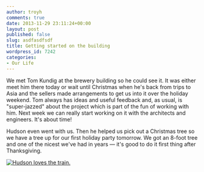 ```yaml
---
author: troyh
comments: true
date: 2013-11-29 23:11:24+00:00
layout: post
published: false
slug: asdfasdfsdf
title: Getting started on the building
wordpress_id: 7242
categories:
- Our Life
---
```


We met Tom Kundig at the brewery building so he could see it. It was either meet him there today or wait until Christmas when he's back from trips to Asia and the sellers made arrangements to get us into it over the holiday weekend. Tom always has ideas and useful feedback and, as usual, is "super-jazzed" about the project which is part of the fun of working with him. Next week we can really start working on it with the architects and engineers. It's about time!

Hudson even went with us. Then he helped us pick out a Christmas tree so we have a tree up for our first holiday party tomorrow. We got an 8-foot tree and one of the nicest we've had in years — it's good to do it first thing after Thanksgiving.

[![Hudson loves the train.](http://farm3.staticflickr.com/2812/11123133294_793747f1b9.jpg)](http://www.flickr.com/photos/troyh/11123133294/)
